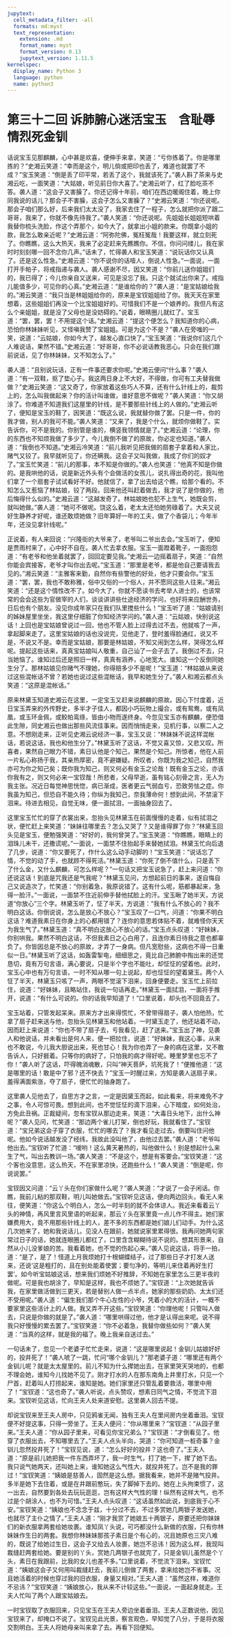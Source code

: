 ```yaml
---
jupytext:
  cell_metadata_filter: -all
  formats: md:myst
  text_representation:
    extension: .md
    format_name: myst
    format_version: 0.13
    jupytext_version: 1.11.5
kernelspec:
  display_name: Python 3
  language: python
  name: python3
---
```

# 第三十二回  诉肺腑心迷活宝玉　含耻辱情烈死金钏

话说宝玉见那麒麟，心中甚是欢喜，便伸手来拿，笑道：“亏你拣着了。你是哪里拣的？”史湘云笑道：“幸而是这个，明儿倘或把印也丢了，难道也就罢了不成？”宝玉笑道：“倒是丢了印平常，若丢了这个，我就该死了。”袭人斟了茶来与史湘云吃，一面笑道：“大姑娘，听见前日你大喜了。”史湘云听了，红了脸吃茶不答。袭人道：“这会子又害臊了。你还记得十年前，咱们在西边暖阁住着，晚上你同我说的话儿？那会子不害臊，这会子怎么又害臊了？”史湘云笑道：“你还说呢。那会子咱们那么好，后来我们太太没了，我家去住了一程子，怎么就把你派了跟二哥哥，我来了，你就不像先待我了。”袭人笑道：“你还说呢。先姐姐长姐姐短哄着我替你梳头洗脸，作这个弄那个，如今大了，就拿出小姐的款来。你既拿小姐的款，我怎么敢亲近呢？”史湘云道：“阿弥陀佛，冤枉冤哉！我要这样，就立刻死了。你瞧瞧，这么大热天，我来了必定赶来先瞧瞧你。不信，你问问缕儿，我在家时时刻刻哪一回不念你几声。”话未了，忙得袭人和宝玉笑道：“说玩话你又认真了。还是这么性急。”史湘云道：“你不说你的话噎人，倒说人性急。”一面说，一面打开手帕子，将戒指递与袭人。袭人感谢不尽，因又笑道：“你前儿送你姐姐们的，我已得了；今儿你亲自又送来，可见是没忘了我。只这个就试出你来了。戒指儿能值多少，可见你的心真。”史湘云道：“是谁给你的？”袭人道：“是宝姑娘给我的。”湘云笑道：“我只当是林姐姐给你的，原来是宝钗姐姐给了你。我天天在家里想着，这些姐姐们再没一个比宝姐姐好的。可惜我们不是一个娘养的。我但凡有这么个亲姐姐，就是没了父母也是没妨碍的。”说着，眼睛圈儿就红了。宝玉道：“罢，罢，罢！不用提这个话。”史湘云道：“提这个便怎么？我知道你的心病，恐怕你林妹妹听见，又怪嗔我赞了宝姐姐。可是为这个不是？”袭人在旁嗤的一笑，说道：“云姑娘，你如今大了，越发心直口快了。”宝玉笑道：“我说你们这几个人难说话，果然不错。”史湘云道：“好哥哥，你不必说话教我恶心。只会在我们跟前说话，见了你林妹妹，又不知怎么了。”

袭人道：“且别说玩话，正有一件事还要求你呢。”史湘云便问“什么事？”袭人道：“有一双鞋，抠了垫心子。我这两日身上不大好，不得做，你可有工夫替我做做？”史湘云笑道：“这又奇了，你家放着这些巧人不算，还有什么针线上的，裁剪上的，怎么叫我做起来？你的活计叫谁做，谁好意思不做呢？”袭人笑道：“你又胡涂了。你难道不知道我们这屋里的针线，是不要那些针线上的人做的。”史湘云听了，便知是宝玉的鞋了，因笑道：“既这么说，我就替你做了罢。只是一件，你的我才做，别人的我可不能。”袭人笑道：“又来了，我是个什么，就烦你做鞋了。实告诉你，可不是我的。你别管是谁的，横竖我领情就是了。”史湘云道：“论理，你的东西也不知烦我做了多少了，今儿我倒不做了的原故，你必定也知道。”袭人道：“我倒也不知道。”史湘云冷笑道：“前儿我听见把我做的扇套子拿着和人家比，赌气又铰了。我早就听见了，你还瞒我。这会子又叫我做，我成了你们的奴才了。”宝玉忙笑道：“前儿的那事，本不知是你做的。”袭人也笑道：“他真不知是你做的。是我哄他的话，说是新近外头有个会做活的女孩儿，说扎得出奇的花，我叫他们拿了一个扇套子试试看好不好。他就信了，拿了出去给这个瞧，给那个看的。不知怎么又惹恼了林姑娘，铰了两段。回来他还叫赶着做去，我才说了是你做的，他后悔得什么似的。”史湘云道：“这越发奇了。林姑娘她也犯不上生气，她既会剪，就叫她做。”袭人道：“她可不做呢。饶这么着，老太太还怕她劳碌着了。大夫又说好生静养才好呢，谁还敢烦她做？旧年算好一年的工夫，做了个香袋儿；今年半年，还没见拿针线呢。”

正说着，有人来回说：“兴隆街的大爷来了，老爷叫二爷出去会。”宝玉听了，便知是贾雨村来了，心中好不自在。袭人忙去拿衣服。宝玉一面蹬着靴子，一面抱怨道：“有老爷和他坐着就罢了，回回定要见我。”史湘云一边摇着扇子，笑道：“自然你能会宾接客，老爷才叫你出去呢。”宝玉道：“那里是老爷，都是他自己要请我去见的。”湘云笑道：“主雅客来勤，自然你有些警他的好处，他才只要会你。”宝玉道：“罢，罢，我也不敢称雅，俗中又俗的一个俗人，并不愿同这些人往来。”湘云笑道：“还是这个情性改不了。如今大了，你就不愿读书去考举人进士的，也该常常的会会这些为官做宰的人们，谈谈讲讲些仕途经济的学问，也好将来应酬世务，日后也有个朋友。没见你成年家只在我们队里搅些什么！”宝玉听了道：“姑娘请别的姊妹屋里坐坐，我这里仔细脏了你知经济学问的。”袭人道：“云姑娘，快别说这话！上回也是宝姑娘曾说过一回，他也不管人脸上过得去过不去，他就咳了一声，拿起脚来走了。这里宝姑娘的话也没说完，见他走了，登时羞得脸通红，说又不是，不说又不是。幸而是宝姑娘，那要是林姑娘，不知又闹到怎么样，哭得怎么样呢。提起这些话来，真真宝姑娘叫人敬重，自己讪了一会子去了。我倒过不去，只当她恼了。谁知过后还是照旧一样，真真有涵养，心地宽大。谁知这一个反倒同她生分了。那林姑娘见你赌气不理她，你得赔多少不是呢！”宝玉道：“林姑娘从来说过这些混帐话不曾？若她也说过这些混帐话，我早和她生分了。”袭人和湘云都点头笑道：“这原是混帐话。”

原来林黛玉知道史湘云在这里，一定宝玉又赶来说麒麟的原故。因心下忖度着，近日宝玉弄来的外传野史，多半才子佳人，都因小巧玩物上撮合，或有鸳鸯，或有凤凰，或玉环金佩，或鲛帕鸾绦，皆由小物而遂终身。今忽见宝玉亦有麒麟，便恐借此生隙，同史湘云也做出那些风流佳事来。因而悄悄走来，见机行事，以察二人之意。不想刚走来，正听见史湘云说经济一事，宝玉又说：“林妹妹不说这样混帐话，若说这话，我也和他生分了。”林黛玉听了这话，不觉又喜又惊，又悲又叹。所喜者，果然自己眼力不错，素日认他是个知己，果然是个知己。所惊者，他在人前一片私心称扬于我，其亲热厚密，竟不避嫌疑。所叹者，你既为我之知己，自然我亦可为你之知己矣；既你我为知己，则又何必有金玉之论哉！既有金玉之论，亦该你我有之，则又何必来一宝钗哉！所悲者，父母早逝，虽有铭心刻骨之言，无人为我主张。况近日每觉神思恍惚，病已渐成，医者更云气弱血亏，恐致劳怯之症。你我虽为知己，但恐自不能久待；你纵为我知己，奈我薄命何！想到此间，不禁滚下泪来。待进去相见，自觉无味，便一面拭泪，一面抽身回去了。

这里宝玉忙忙的穿了衣裳出来，忽抬头见林黛玉在前面慢慢的走着，似有拭泪之状，便忙赶上来笑道：“妹妹往哪里去？怎么又哭了？又是谁得罪了你？”林黛玉回头见是宝玉，便勉强笑道：“好好的，我何曾哭了。”宝玉笑道：“你瞧瞧，眼睛上的泪珠儿未干，还撒谎呢。”一面说，一面禁不住抬起手来替她拭泪。林黛玉忙向后退了几步，说道：“你又要死了，作什么这么动手动脚的！”宝玉笑道：“说话忘了情，不觉的动了手，也就顾不得死活。”林黛玉道：“你死了倒不值什么，只是丢下了什么金，又什么麒麟，可怎么样呢？”一句话又把宝玉说急了，赶上来问道：“你还说这话！到底是咒我还是气我呢？”林黛玉见问，方想起前日的事来，遂自悔自己又说造次了，忙笑道：“你别着急，我原说错了。这有什么呢，筋都暴起来，急得一脸汗。”一面说，一面禁不住近前伸手替他拭脸上的汗。宝玉瞅了她半天，方说道“你放心”三个字。林黛玉听了，怔了半天，方说道：“我有什么不放心的？我不明白这话。你倒说说，怎么是放心不放心？”宝玉叹了一口气，问道：“你果不明白这话？难道我素日在你身上的心都用错了？连你的意思若体贴不着，就难怪你天天为我生气了。”林黛玉道：“真不明白这放心不放心的话。”宝玉点头叹道：“好妹妹，你别哄我。果然不明白这话，不但我素日之心白用了，且连你素日待我之意也都辜负了。你皆因总是不放心的原故，才弄了一身病。但凡宽慰些，这病也不得一日重似一日。”林黛玉听了这话，如轰雷掣电，细细思之，竟比自己肺腑中掏出来的还觉恳切，竟有万句言语，满心要说，只是半个字也不能吐，却怔怔的望着他。此时，宝玉心中也有万句言语，一时不知从哪一句上说起，却也怔怔的望着黛玉。两个人怔了半天，林黛玉只咳了一声，两眼不觉滚下泪来，回身便要走。宝玉忙上前拉住，说道：“好妹妹，且略站住，我说一句话再走。”林黛玉一面拭泪，一面将手推开，说道：“有什么可说的。你的话我早知道了！”口里说着，却头也不回竟去了。

宝玉站着，只管发起呆来。原来方才出来得慌忙，不曾带得扇子，袭人怕他热，忙拿了扇子赶来送与他，忽抬头见林黛玉和他站着。一时黛玉走了，他还站着不动，因而赶上来说道：“你也不带了扇子去，亏我看见，赶了送来。”宝玉出了神，见袭人和他说话，并未看出是何人来，便一把拉住，说道：“好妹妹，我这心事，从来也不敢说，今儿我大胆说出来，死也甘心！我为你也弄了一身的病在这里，又不敢告诉人，只好捱着。只等你的病好了，只怕我的病才得好呢。睡里梦里也忘不了你！”袭人听了这话，吓得魄消魂散，只叫“神天菩萨，坑死我了！”便推他道：“这是哪里的话！敢是中了邪？还不快去？”宝玉一时醒过来，方知是袭人送扇子来，羞得满面紫涨，夺了扇子，便忙忙的抽身跑了。

这里袭人见他去了，自思方才之言，一定是因黛玉而起，如此看来，将来难免不才之事，令人可惊可畏。想到此间，也不觉怔怔的滴下泪来，心下暗度，如何处治，方免此丑祸。正裁疑间，忽有宝钗从那边走来，笑道：“大毒日头地下，出什么神呢？”袭人见问，忙笑道：“那边两个雀儿打架，倒也好玩，我就看住了。”宝钗道：“宝兄弟这会子穿了衣服，忙忙的哪去了？我才看见走过去，倒要叫住问他呢。他如今说话越发没了经纬，我故此没叫他了，由他过去罢。”袭人道：“老爷叫他出去。”宝钗听了忙道：“嗳哟！这么黄天暑热的，叫他做什么！别是想起什么来生了气，叫出去教训一场。”袭人笑道：“不是这个，想是有客要会。”宝钗笑道：“这个客也没意思，这么热天，不在家里凉快，还跑些什么！”袭人笑道：“倒是呢，你说说罢。”

宝钗因又问道：“云丫头在你们家做什么呢？”袭人笑道：“才说了一会子闲话。你瞧，我前儿粘的那双鞋，明儿叫她做去。”宝钗听见这话，便向两边回头，看无人来往，便笑道：“你这么个明白人，怎么一时半刻的就不会体谅人。我近来看着云丫头的神情，再风里言风里语的听起来，那云丫头在家里竟一点儿作不得主。她们家嫌费用大，竟不用那些针线上的人，差不多的东西都是她们娘儿们动手。为什么这几次她来了，她和我说话儿，见没人在跟前，她就说家里累得很。我再问她两句家常过日子的话，她就连眼圈儿都红了，口里含含糊糊待说不说的。想其形景来，自然从小儿没爹娘的苦。我看着她，也不觉的伤起心来。”袭人见说这话，将手一拍，道：“是了，是了！怪道上月我烦她打十根蝴蝶结子，过了那些日子才打发人送来，还说‘这是粗打的，且在别处能着使罢；要匀净的，等明儿来住着再好生打罢’。如今听宝姑娘这话，想来我们烦她不好推辞，不知她在家里怎么三更半夜的做呢。可是我也胡涂了，早知是这样，我也不烦她了。”宝钗道：“上次她就告诉我，在家里做活做到三更天，若是替别人做一点半点，她家的那些奶奶、太太们还不受用呢。”袭人道：“偏生我们那个牛心左性的小爷，凭着小的大的活计，一概不要家里这些活计上的人做。我又弄不开这些。”宝钗笑道：“你理他呢！只管叫人做去，只说是你做的就是了。”袭人道：“哪里哄得过他，他才是认得出来呢。说不得我只好慢慢的累去罢了。”宝钗笑道：“你不必着急，我替你做些如何？”袭人笑道：“当真的这样，就是我的福了。晚上我亲自送过去。”

一句话未了，忽见一个老婆子忙忙走来，说道：“这是哪里说起！金钏儿姑娘好好的，投井死了！”袭人唬了一跳，忙问“哪个金钏儿？”那老婆子道：“哪里还有两个金钏儿呢？就是太太屋里的。前儿不知为什么撵她出去，在家里哭天哭地的，也都不理会她，谁知今儿找她不见了。刚才打水的人在那东南角上井里打水，只见一个尸首，赶着叫人打捞起来，谁知是她。她们家里还只管乱着要救活，哪里中用了！”宝钗道：“这也奇了。”袭人听说，点头赞叹，想素日同气之情，不觉流下泪来。宝钗听见这话，忙向王夫人处来道安慰。这里袭人回去不提。

却说宝钗来至王夫人房中，只见鸦雀无闻，独有王夫人在里间房内坐着垂泪。宝钗便不好提这事，只得一旁坐了。王夫人便问：“你从哪里来？”宝钗道：“从园子里来。”王夫人道：“你从园子里来，可看见你宝兄弟么？”宝钗道：“才倒看见了。他穿了衣服出去，不知哪里去了。”王夫人点头半向，哭道：“你可知道一桩奇事？金钏儿忽然投井死了！”宝钗见说，道：“怎么好好的投井？这也奇了。”王夫人道：“原是前儿她把我一件东西弄坏了，我一时生气，打了她一下，撵了她下去。我只说气她两天，还叫她上来，谁知她这么气性大，就投井死了。岂不是我的罪过！”宝钗笑道：“姨娘是慈善人，固然是这么想。据我看来，她并不是赌气投井。多半是她下去住着，或是在井跟前憨玩，失了脚掉下去的。她在上头拘束惯了，这一出去，自然要到各处去玩玩逛逛，岂有这样大气性的理！纵然有这样大气，也不过是个胡涂人，也不为可惜。”王夫人点头叹道：“这话虽然如此说，到底我于心不安。”宝钗笑道：“姨娘也不念念于兹，十分过不去，不过多赏她几两银子发送她，也就尽了主仆之情了。”王夫人道：“刚才我赏了她娘五十两银子，原要还把你妹妹们的新衣服拿两套给她妆裹。谁知凤丫头说，可巧都没什么新做的衣服，只有你林妹妹作生日的两套。我想你林妹妹那孩子素日是个有心的，况且她原也三灾八难的，既说了给她过生日，这会子又给去人妆裹，她岂不忌讳！因为这么样，我现叫裁缝赶两套给她。要是别的丫头，赏她几两银子也就完了，只是金钏儿虽然是个丫头，素日在我跟前，比我的女儿也差不多。”口里说着，不觉流下泪来。宝钗忙道：“姨娘这会子又何用叫裁缝赶去，我前儿倒做了两套，拿来给她岂不省事。况且她活着的时候也穿过我的旧衣服，身量又相对。”王夫人道：“虽然这样，难道你不忌讳？”宝钗笑道：“姨娘放心，我从来不计较这些。”一面说，一面起身就走。王夫人忙叫了两个人跟宝姑娘去。

一时宝钗取了衣服回来，只见宝玉在王夫人旁边坐着垂泪。王夫人正数说他，因见宝钗来了，却掩口不说了。宝钗见此光景，察言观色，早知觉了八分，于是将衣服交割明白。王夫人将她母亲叫来拿了去。再看下回便知。

